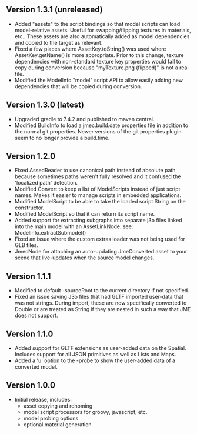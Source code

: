 Version 1.3.1 (unreleased)
--------------
* Added "assets" to the script bindings so that model scripts can load
    model-relative assets. Useful for swapping/flipping textures in 
    materials, etc..  These assets are also automatically added as 
    model dependencies and copied to the target as relevant.
* Fixed a few places where AssetKey.toString() was used where AssetKey.getName()
    is more appropriate.  Prior to this change, texture dependencies with
    non-standard texture key properties would fail to copy during conversion
    because "myTexture.png (flipped)" is not a real file.
* Modified the ModelInfo "model" script API to allow easily adding new
    dependencies that will be copied during conversion.     


Version 1.3.0 (latest)
--------------
* Upgraded gradle to 7.4.2 and published to maven central.
* Modified BuildInfo to load a jmec.build.date properties file in addition
    to the normal git.properties.  Newer versions of the git properties plugin
    seem to no longer provide a build.time.


Version 1.2.0
--------------
* Fixed AssedReader to use canonical path instead of absolute path
    because sometimes paths weren't fully resolved and it confused
    the 'localized path' detection.
* Modified Convert to keep a list of ModelScripts instead of just
    script names.  Makes it easier to manage scripts in embedded
    applications.
* Modified ModelScript to be able to take the loaded script String
    on the constructor.
* Modified ModelScript so that it can return its script name.
* Added support for extracting subgraphs into separate j3o files
    linked into the main model with an AssetLinkNode.
    see: ModelInfo.extractSubmodel()
* Fixed an issue where the custom extras loader was not being used
    for GLB files.
* JmecNode for attaching an auto-updating JmeConverted asset to your
    scene that live-updates when the source model changes.


Version 1.1.1
--------------
* Modified to default -sourceRoot to the current directory if not
    specified.
* Fixed an issue saving J3o files that had GLTF imported user-data
    that was not strings.  During import, these are now specifically
    converted to Double or are treated as String if they are nested
    in such a way that JME does not support.


Version 1.1.0
--------------
* Added support for GLTF extensions as user-added data on the
    Spatial.  Includes support for all JSON primitives as well
    as Lists and Maps.
* Added a 'u' option to the -probe to show the user-added data
    of a converted model.


Version 1.0.0
--------------
* Initial release, includes:
    * asset copying and rehoming
    * model script processors for groovy, javascript, etc.
    * model probing options
    * optional material generation


